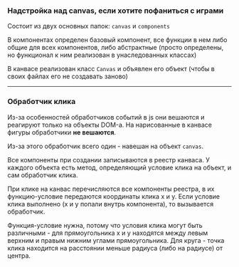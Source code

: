 ### Надстройка над canvas, если хотите пофаниться с играми

Состоит из двух основных папок: `canvas` и `components`

В компонентах определен базовый компонент, все функции в нем либо общие для всех компонентов, либо абстрактные
(просто определены, но функционал к ним реализован в унаследованных классах)

В канвасе реализован класс `Canvas` и объявлен его объект (чтобы в своих файлах его не создавать заново)

---

### Обработчик клика

Из-за особенностей обработчиков событий в js они вешаются и реагируют только на объекты DOM-а.
На нарисованные в канвасе фигуры обработчики **не вешаются**.

Из-за этого обработчик всего один - навешан на объект `canvas`.

Все компоненты при создании записываются в реестр канваса. 
У каждого объекта есть метод, определяющий условие клика на объект, и сам обработчик клика.

При клике на канвас перечисляются все компоненты реестра, в их функцию-условие передаются координаты клика x и y.
Если условие клика выполнено (x и y попали внутрь компонента), то вызывается обработчик.

Функция-условие нужна, потому что условия клика могут быть различными - 
для прямоугольника x и y находятся между левым верхним и правым нижним углами прямоугольника.
Для круга - точка клика находится на расстоянии меньше радиуса (либо на радиусе) от центра.
